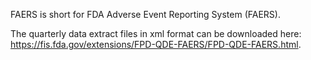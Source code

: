 FAERS is short for FDA Adverse Event Reporting System (FAERS). 

The quarterly data extract files in xml format can be downloaded here: https://fis.fda.gov/extensions/FPD-QDE-FAERS/FPD-QDE-FAERS.html.
